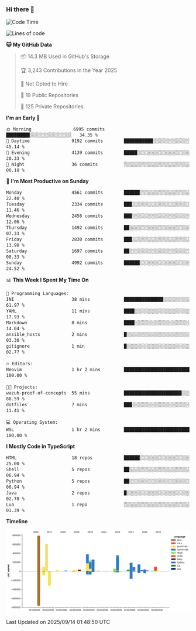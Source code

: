 ### Hi there 👋

<!--
**Clumsy-Coder/Clumsy-Coder** is a ✨ _special_ ✨ repository because its `README.md` (this file) appears on your GitHub profile.

Here are some ideas to get you started:

- 🔭 I’m currently working on ...
- 🌱 I’m currently learning ...
- 👯 I’m looking to collaborate on ...
- 🤔 I’m looking for help with ...
- 💬 Ask me about ...
- 📫 How to reach me: ...
- 😄 Pronouns: ...
- ⚡ Fun fact: ...
-->

<!-- anmol098/waka-readme-stats -->
<!--START_SECTION:waka-->
![Code Time](http://img.shields.io/badge/Code%20Time-1%2C336%20hrs%2040%20mins-blue)

![Lines of code](https://img.shields.io/badge/From%20Hello%20World%20I%27ve%20Written-3.6%20million%20lines%20of%20code-blue)

**🐱 My GitHub Data** 

> 📦 14.3 MB Used in GitHub's Storage 
 > 
> 🏆 3,243 Contributions in the Year 2025
 > 
> 🚫 Not Opted to Hire
 > 
> 📜 19 Public Repositories 
 > 
> 🔑 125 Private Repositories 
 > 
**I'm an Early 🐤** 

```text
🌞 Morning                6995 commits        █████████░░░░░░░░░░░░░░░░   34.35 % 
🌆 Daytime                9192 commits        ███████████░░░░░░░░░░░░░░   45.14 % 
🌃 Evening                4139 commits        █████░░░░░░░░░░░░░░░░░░░░   20.33 % 
🌙 Night                  36 commits          ░░░░░░░░░░░░░░░░░░░░░░░░░   00.18 % 
```
📅 **I'm Most Productive on Sunday** 

```text
Monday                   4561 commits        ██████░░░░░░░░░░░░░░░░░░░   22.40 % 
Tuesday                  2334 commits        ███░░░░░░░░░░░░░░░░░░░░░░   11.46 % 
Wednesday                2456 commits        ███░░░░░░░░░░░░░░░░░░░░░░   12.06 % 
Thursday                 1492 commits        ██░░░░░░░░░░░░░░░░░░░░░░░   07.33 % 
Friday                   2830 commits        ███░░░░░░░░░░░░░░░░░░░░░░   13.90 % 
Saturday                 1697 commits        ██░░░░░░░░░░░░░░░░░░░░░░░   08.33 % 
Sunday                   4992 commits        ██████░░░░░░░░░░░░░░░░░░░   24.52 % 
```


📊 **This Week I Spent My Time On** 

```text
💬 Programming Languages: 
INI                      38 mins             ███████████████░░░░░░░░░░   61.97 % 
YAML                     11 mins             ████░░░░░░░░░░░░░░░░░░░░░   17.93 % 
Markdown                 8 mins              ████░░░░░░░░░░░░░░░░░░░░░   14.04 % 
ansible_hosts            2 mins              █░░░░░░░░░░░░░░░░░░░░░░░░   03.30 % 
gitignore                1 min               █░░░░░░░░░░░░░░░░░░░░░░░░   02.77 % 

🔥 Editors: 
Neovim                   1 hr 2 mins         █████████████████████████   100.00 % 

🐱‍💻 Projects: 
wazuh-proof-of-concepts  55 mins             ██████████████████████░░░   88.59 % 
dotfiles                 7 mins              ███░░░░░░░░░░░░░░░░░░░░░░   11.41 % 

💻 Operating System: 
WSL                      1 hr 2 mins         █████████████████████████   100.00 % 
```

**I Mostly Code in TypeScript** 

```text
HTML                     18 repos            ██████░░░░░░░░░░░░░░░░░░░   25.00 % 
Shell                    5 repos             ██░░░░░░░░░░░░░░░░░░░░░░░   06.94 % 
Python                   5 repos             ██░░░░░░░░░░░░░░░░░░░░░░░   06.94 % 
Java                     2 repos             █░░░░░░░░░░░░░░░░░░░░░░░░   02.78 % 
Lua                      1 repo              ░░░░░░░░░░░░░░░░░░░░░░░░░   01.39 % 
```



**Timeline**

![Lines of Code chart](https://raw.githubusercontent.com/Clumsy-Coder/Clumsy-Coder/main/assets/bar_graph.png)


 Last Updated on 2025/09/14 01:48:50 UTC
<!--END_SECTION:waka-->
